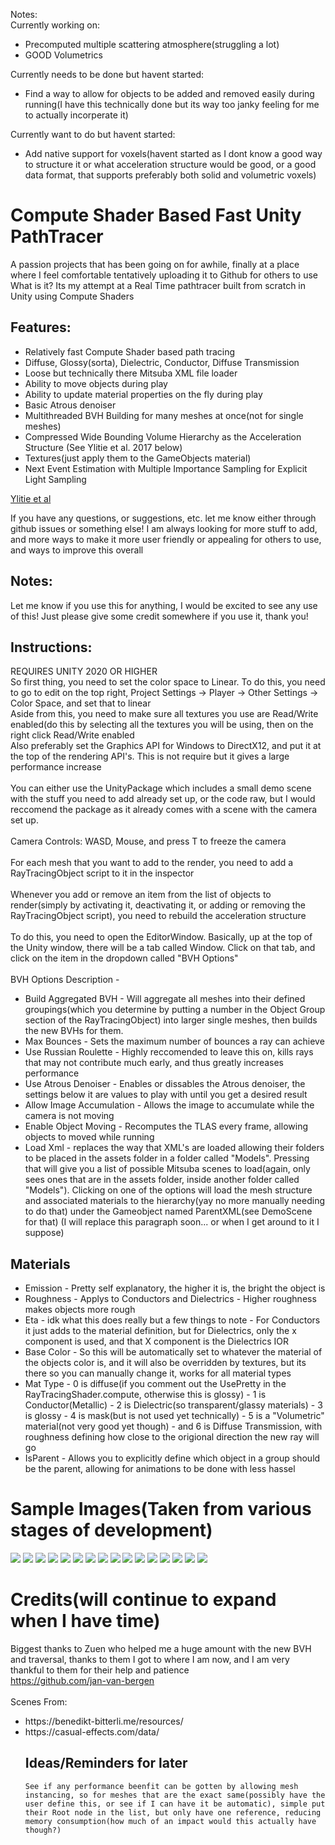Notes:</br>
Currently working on:
<ul>
  <li>Precomputed multiple scattering atmosphere(struggling a lot)</li>
  <li>GOOD Volumetrics</li>
</ul>
Currently needs to be done but havent started:
<ul>
    <li>Find a way to allow for objects to be added and removed easily during running(I have this technically done but its way too janky feeling for me to actually incorperate it)</li>
</ul>
Currently want to do but havent started:
<ul>
    <li>Add native support for voxels(havent started as I dont know a good way to structure it or what acceleration structure would be good, or a good data format, that supports preferably both solid and volumetric voxels)</li>
</ul>

# Compute Shader Based Fast Unity PathTracer
A passion projects that has been going on for awhile, finally at a place where I feel comfortable tentatively uploading it to Github for others to use
What is it?
Its my attempt at a Real Time pathtracer built from scratch in Unity using Compute Shaders
## Features: 
<ul>
  
<li>Relatively fast Compute Shader based path tracing</li>
<li>Diffuse, Glossy(sorta), Dielectric, Conductor, Diffuse Transmission</li>
<li>Loose but technically there Mitsuba XML file loader</li>
<li>Ability to move objects during play</li>
<li>Ability to update material properties on the fly during play</li>
<li>Basic Atrous denoiser</li>
<li>Multithreaded BVH Building for many meshes at once(not for single meshes)</li>
<li>Compressed Wide Bounding Volume Hierarchy as the Acceleration Structure (See Ylitie et al. 2017 below)</li>
<li>Textures(just apply them to the GameObjects material)</li>
<li>Next Event Estimation with Multiple Importance Sampling for Explicit Light Sampling</li>
</ul>

[Ylitie et al](https://research.nvidia.com/sites/default/files/publications/ylitie2017hpg-paper.pdf)
</br>

If you have any questions, or suggestions, etc. let me know either through github issues or something else! I am always looking for more stuff to add, and more ways to make it more user friendly or appealing for others to use, and ways to improve this overall


## Notes:
Let me know if you use this for anything, I would be excited to see any use of this!  Just please give some credit somewhere if you use it, thank you!

## Instructions:
REQUIRES UNITY 2020 OR HIGHER
</br>
So first thing, you need to set the color space to Linear.  To do this, you need to go to edit on the top right, Project Settings -> Player -> Other Settings -> Color Space, and set that to linear
</br>
Aside from this, you need to make sure all textures you use are Read/Write enabled(do this by selecting all the textures you will be using, then on the right click Read/Write enabled
</br>
Also preferably set the Graphics API for Windows to DirectX12, and put it at the top of the rendering API's.  This is not require but it gives a large performance increase
</br></br>
You can either use the UnityPackage which includes a small demo scene with the stuff you need to add already set up, or the code raw, but I would reccomend the package as it already comes with a scene with the camera set up.
</br></br>
Camera Controls: WASD, Mouse, and press T to freeze the camera
</br></br>
For each mesh that you want to add to the render, you need to add a RayTracingObject script to it in the inspector
</br></br>
Whenever you add or remove an item from the list of objects to render(simply by activating it, deactivating it, or adding or removing the RayTracingObject script), you need to rebuild the acceleration structure
</br></br>
To do this, you need to open the EditorWindow.  Basically, up at the top of the Unity window, there will be a tab called Window.  Click on that tab, and click on the item in the dropdown called "BVH Options"
</br></br>
BVH Options Description - 
<ul>
  <li>Build Aggregated BVH - Will aggregate all meshes into their defined groupings(which you determine by putting a number in the Object Group section of the RayTracingObject) into larger single meshes, then builds the new BVHs for them.</li>
  <li>Max Bounces - Sets the maximum number of bounces a ray can achieve</li>
  <li>Use Russian Roulette - Highly reccomended to leave this on, kills rays that may not contribute much early, and thus greatly increases performance</li>
  <li>Use Atrous Denoiser - Enables or dissables the Atrous denoiser, the settings below it are values to play with until you get a desired result</li>
  <li>Allow Image Accumulation - Allows the image to accumulate while the camera is not moving</li>
  <li>Enable Object Moving - Recomputes the TLAS every frame, allowing objects to moved while running</li>
  <li>Load Xml - replaces the way that XML's are loaded allowing their folders to be placed in the assets folder in a folder called "Models".  Pressing that will give you a list of possible Mitsuba scenes to load(again, only sees ones that are in the assets folder, inside another folder called "Models").  Clicking on one of the options will load the mesh structure and associated materials to the hierarchy(yay no more manually needing to do that) under the Gameobject named ParentXML(see DemoScene for that) (I will replace this paragraph soon... or when I get around to it I suppose)</li>
  </ul>
  
 ## Materials
 <ul>
  <li>Emission - Pretty self explanatory, the higher it is, the bright the object is</li>
  <li>Roughness - Applys to Conductors and Dielectrics - Higher roughness makes objects more rough</li>
  <li>Eta - idk what this does really but a few things to note - For Conductors it just adds to the material definition, but for Dielectrics, only the x component is used, and that X component is the Dielectrics IOR</li>
  <li>Base Color - So this will be automatically set to whatever the material of the objects color is, and it will also be overridden by textures, but its there so you can manually change it, works for all material types</li>
  <li>Mat Type - 0 is diffuse(if you comment out the UsePretty in the RayTracingShader.compute, otherwise this is glossy) - 1 is Conductor(Metallic) - 2 is Dielectric(so transparent/glassy materials) - 3 is glossy - 4 is mask(but is not used yet technically) - 5 is a "Volumetric" material(not very good yet though) - and 6 is Diffuse Transmission, with roughness defining how close to the origional direction the new ray will go</li>
  <li>IsParent - Allows you to explicitly define which object in a group should be the parent, allowing for animations to be done with less hassel</li>
</ul>
  
# Sample Images(Taken from various stages of development)

![](/Images/Sponza-Diffuse.png)
![](/Images/Another-Sponza.png)
![](/Images/Bistro-Chair.png)
![](/Images/Bistro-Glasses.png)
![](/Images/Bistro-Inside.png)
![](/Images/Early-Atrous.png)
![](/Images/Early-Mitsuba-Parser.png)
![](/Images/Early-Tests.png)
![](/Images/Lensing-Example.png)
![](/Images/Car.png)
![](/Images/KitchenScene.png)
![](/Images/living-room.png)
![](/Images/PrettyScene.png)
![](/Images/Sponza.png)
![](/Images/SpaceShip.png)
![](/Images/Material-Testing.png)


# Credits(will continue to expand when I have time)
Biggest thanks to Zuen who helped me a huge amount with the new BVH and traversal, thanks to them I got to where I am now, and I am very thankful to them for their help and patience
</br>
https://github.com/jan-van-bergen
</br></br>
Scenes From:
<ul>
  <li>https://benedikt-bitterli.me/resources/</li>
  <li>https://casual-effects.com/data/</li
</ul>



## Ideas/Reminders for later
    See if any performance beenfit can be gotten by allowing mesh instancing, so for meshes that are the exact same(possibly have the user define this, or see if I can have it be automatic), simple put their Root node in the list, but only have one reference, reducing memory consumption(how much of an impact would this actually have though?)
